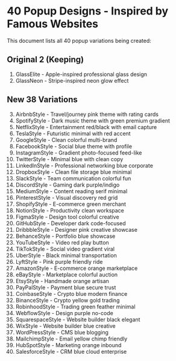 # 40 Popup Designs - Inspired by Famous Websites

This document lists all 40 popup variations being created:

## Original 2 (Keeping)
1. GlassElite - Apple-inspired professional glass design
2. GlassNeon - Stripe-inspired neon glow effect

## New 38 Variations
3. AirbnbStyle - Travel/journey pink theme with rating cards
4. SpotifyStyle - Dark music theme with green premium gradient
5. NetflixStyle - Entertainment red/black with email capture
6. TeslaStyle - Futuristic minimal with red accent
7. GoogleStyle - Clean colorful multi-brand
8. FacebookStyle - Social blue theme with profile
9. InstagramStyle - Gradient photo-focused feed-like
10. TwitterStyle - Minimal blue with clean copy
11. LinkedInStyle - Professional networking blue corporate
12. DropboxStyle - Clean file storage blue minimal
13. SlackStyle - Team communication colorful fun
14. DiscordStyle - Gaming dark purple/indigo
15. MediumStyle - Content reading serif minimal
16. PinterestStyle - Visual discovery red grid
17. ShopifyStyle - E-commerce green merchant
18. NotionStyle - Productivity clean workspace
19. FigmaStyle - Design tool colorful creative
20. GitHubStyle - Developer dark code-focused
21. DribbbleStyle - Designer pink creative showcase
22. BehanceStyle - Portfolio blue showcase
23. YouTubeStyle - Video red play button
24. TikTokStyle - Social video gradient viral
25. UberStyle - Black minimal transportation
26. LyftStyle - Pink purple friendly ride
27. AmazonStyle - E-commerce orange marketplace
28. eBayStyle - Marketplace colorful auction
29. EtsyStyle - Handmade orange artisan
30. PayPalStyle - Payment blue secure trust
31. CoinbaseStyle - Crypto blue modern finance
32. BinanceStyle - Crypto yellow gold trading
33. RobinhoodStyle - Trading green feather minimal
34. WebflowStyle - Design purple no-code
35. SquarespaceStyle - Website builder black elegant
36. WixStyle - Website builder blue creative
37. WordPressStyle - CMS blue blogging
38. MailchimpStyle - Email yellow chimp friendly
39. HubSpotStyle - Marketing orange inbound
40. SalesforceStyle - CRM blue cloud enterprise

